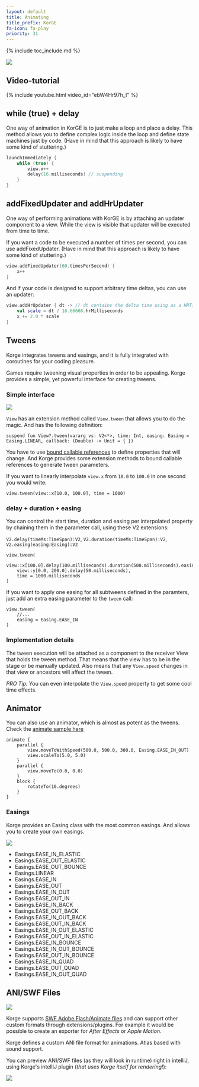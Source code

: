 ```yaml
---
layout: default
title: Animating
title_prefix: KorGE
fa-icon: fa-play
priority: 31
---
```


{% include toc_include.md %}

![](/animation/animation.jpg)

## Video-tutorial

{% include youtube.html video_id="ebW4Hr97h_I" %}

## while (true) + delay

One way of animation in KorGE is to just make a loop and place a delay.
This method allows you to define complex logic inside the loop and
define state machines just by code. 
(Have in mind that this approach is likely to have some kind of stuttering.)

```kotlin
launchImmediately {
    while (true) {
        view.x++
        delay(16.milliseconds) // suspending
    }
}
```

## addFixedUpdater and addHrUpdater

One way of performing animations with KorGE is by attaching an updater component to
a view. While the view is visible that updater will be executed from time to time.

If you want a code to be executed a number of times per second, you can use addFixedUpdater.
(Have in mind that this approach is likely to have some kind of stuttering.)

```kotlin
view.addFixedUpdater(60.timesPerSecond) {
    x++
}
```

And if your code is designed to support arbitrary time deltas, you can use an updater:
 
```kotlin
view.addHrUpdater { dt -> // dt contains the delta time using as a HRTimeSpan inline class instance
    val scale = dt / 16.66666.hrMilliseconds
    x += 2.0 * scale
}
```

## Tweens

Korge integrates tweens and easings, and it is fully integrated with coroutines for your coding pleasure.

Games require tweening visual properties in order to be appealing.
Korge provides a simple, yet powerful interface for creating tweens.

### Simple interface

![](animation.jpg)

`View` has an extension method called `View.tween` that allows you to do the magic. And has the following definition:

```
suspend fun View?.tween(vararg vs: V2<*>, time: Int, easing: Easing = Easing.LINEAR, callback: (Double) -> Unit = { })
```

You have to use [bound callable references](https://kotlinlang.org/docs/reference/whatsnew11.html#bound-callable-references) to define properties that will change. And Korge provides some extension methods to bound callable references to generate tween parameters.

If you want to linearly interpolate `view.x` from `10.0` to `100.0` in one second you would write:
```
view.tween(view::x[10.0, 100.0], time = 1000)
```

### delay + duration + easing

You can control the start time, duration and easing per interpolated property by chaining them in the parameter call, using these V2 extensions:

`V2.delay(timeMs:TimeSpan):V2`, `V2.duration(timeMs:TimeSpan):V2`, `V2.easing(easing:Easing):V2`

```
view.tween(
    view::x[100.0].delay(100.milliseconds).duration(500.milliseconds).easing(Easing.EASE_IN_OUT_QUAD),
    view::y[0.0, 200.0].delay(50.milliseconds),
    time = 1000.milliseconds
)
```

If you want to apply one easing for all subtweens defined in the paramters, just add an extra easing parameter to the `tween` call:

```
view.tween(
    //...
    easing = Easing.EASE_IN
)
```

### Implementation details

The tween execution will be attached as a component to the receiver View that holds the tween method. That means that the view has to be in the stage or be manually updated. Also means that any `View.speed` changes in that view or ancestors will affect the tween.

*PRO Tip:* You can even interpolate the `View.speed` property to get some cool time effects.

## Animator

You can also use an animator, which is almost as potent as the tweens. Check the [animate sample here](https://github.com/korlibs/korge-samples/blob/master/animations/src/commonMain/kotlin/main.kt)
```
animate {
    parallel {
        view.moveToWithSpeed(500.0, 500.0, 300.0, Easing.EASE_IN_OUT)
        view.scaleTo(5.0, 5.0)
    }
    parallel {
        view.moveTo(0.0, 0.0)
    }
    block {
        rotateTo(10.degrees)
    }
}
```

### Easings

Korge provides an Easing class with the most common easings. And allows
you to create your own easings.

![](easing.png)

* Easings.EASE_IN_ELASTIC
* Easings.EASE_OUT_ELASTIC
* Easings.EASE_OUT_BOUNCE
* Easings.LINEAR
* Easings.EASE_IN
* Easings.EASE_OUT
* Easings.EASE_IN_OUT
* Easings.EASE_OUT_IN
* Easings.EASE_IN_BACK
* Easings.EASE_OUT_BACK
* Easings.EASE_IN_OUT_BACK
* Easings.EASE_OUT_IN_BACK
* Easings.EASE_IN_OUT_ELASTIC
* Easings.EASE_OUT_IN_ELASTIC
* Easings.EASE_IN_BOUNCE
* Easings.EASE_IN_OUT_BOUNCE
* Easings.EASE_OUT_IN_BOUNCE
* Easings.EASE_IN_QUAD
* Easings.EASE_OUT_QUAD
* Easings.EASE_IN_OUT_QUAD

## ANI/SWF Files

![](/korge/swf/logo.png)

Korge supports [SWF Adobe Flash/Animate files](/korge/swf) and can support
other custom formats through extensions/plugins.
For example it would be possible to create an exporter for *After Effects* or *Apple Motion*.

Korge defines a custom ANI file format for animations.
Atlas based with sound support.

You can preview ANI/SWF files (as they will look in runtime) right in intelliJ, using Korge's intelliJ plugin (*that uses Korge itself for rendering!*):

![](/korge/swf/korge-intellij-plugin-preview.png)

